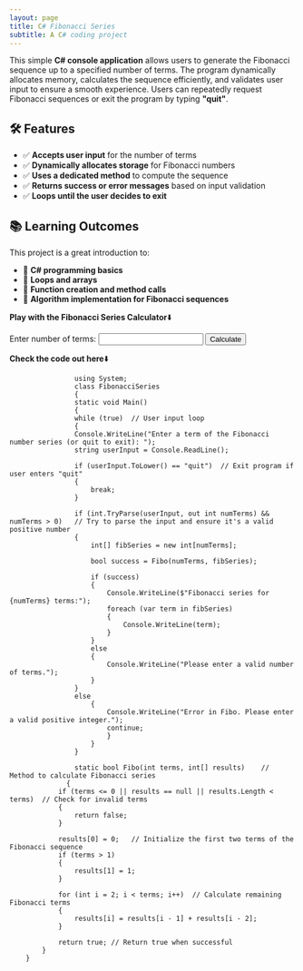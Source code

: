 ```yaml
---
layout: page
title: C# Fibonacci Series
subtitle: A C# coding project
---
```


This simple **C# console application** allows users to generate the Fibonacci sequence up to a specified number of terms. The program dynamically allocates memory, calculates the sequence efficiently, and validates user input to ensure a smooth experience. Users can repeatedly request Fibonacci sequences or exit the program by typing **"quit"**.  

## 🛠 Features  
- ✅ **Accepts user input** for the number of terms  
- ✅ **Dynamically allocates storage** for Fibonacci numbers  
- ✅ **Uses a dedicated method** to compute the sequence  
- ✅ **Returns success or error messages** based on input validation  
- ✅ **Loops until the user decides to exit**  

## 📚 Learning Outcomes  
This project is a great introduction to:  
- 🔹 **C# programming basics**  
- 🔹 **Loops and arrays**  
- 🔹 **Function creation and method calls**  
- 🔹 **Algorithm implementation for Fibonacci sequences**  

**Play with the Fibonacci Series Calculator**⬇️
<form id="fibForm">
    <label for="numTerms">Enter number of terms: </label>
    <input type="number" id="numTerms" name="numTerms" required>
    <button type="submit">Calculate</button>
</form>

<p id="fibResult"></p>

<script>
document.getElementById('fibForm').onsubmit = function(event) {
    event.preventDefault();  // Prevent page reload

    const terms = parseInt(document.getElementById('numTerms').value);
    if (isNaN(terms) || terms <= 0) {
        document.getElementById('fibResult').innerHTML = "Please enter a valid positive number!";
        return;
    }

    const fibSeries = [];
    for (let i = 0; i < terms; i++) {
        if (i === 0) fibSeries.push(0);
        else if (i === 1) fibSeries.push(1);
        else fibSeries.push(fibSeries[i-1] + fibSeries[i-2]);
    }

    document.getElementById('fibResult').innerHTML = `
        <strong>Fibonacci series for ${terms} terms:</strong><br>
        ${fibSeries.join(', ')}
    `;
};
</script>
**Check the code out here**⬇️

                    using System; 
                    class FibonacciSeries 
                    { 
                    static void Main() 
                    {
                    while (true)  // User input loop
                    {
                    Console.WriteLine("Enter a term of the Fibonacci number series (or quit to exit): ");
                    string userInput = Console.ReadLine();
            
                    if (userInput.ToLower() == "quit")  // Exit program if user enters "quit"
                    {
                        break;
                    }

                    if (int.TryParse(userInput, out int numTerms) && numTerms > 0)   // Try to parse the input and ensure it's a valid positive number
                    {
                        int[] fibSeries = new int[numTerms];

                        bool success = Fibo(numTerms, fibSeries);

                        if (success)
                        {
                            Console.WriteLine($"Fibonacci series for {numTerms} terms:");
                            foreach (var term in fibSeries)
                            {
                                Console.WriteLine(term);
                            }
                        }
                        else
                        {
                            Console.WriteLine("Please enter a valid number of terms.");
                        }
                    }
                    else
                        {
                            Console.WriteLine("Error in Fibo. Please enter a valid positive integer.");
                            continue;
                            }
                        }
                    }

                    static bool Fibo(int terms, int[] results)    // Method to calculate Fibonacci series
                  {
                if (terms <= 0 || results == null || results.Length < terms)  // Check for invalid terms
                {
                    return false;
                }

                results[0] = 0;   // Initialize the first two terms of the Fibonacci sequence
                if (terms > 1)
                {
                    results[1] = 1;
                }
        
                for (int i = 2; i < terms; i++)  // Calculate remaining Fibonacci terms
                {
                    results[i] = results[i - 1] + results[i - 2];
                }

                return true; // Return true when successful
            }
        }
